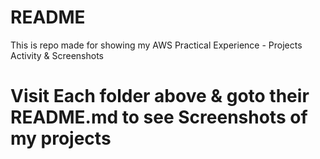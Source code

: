 # README

This is repo made for showing my AWS Practical Experience - Projects Activity & Screenshots 

# Visit Each folder above & goto their README.md to see Screenshots of my projects